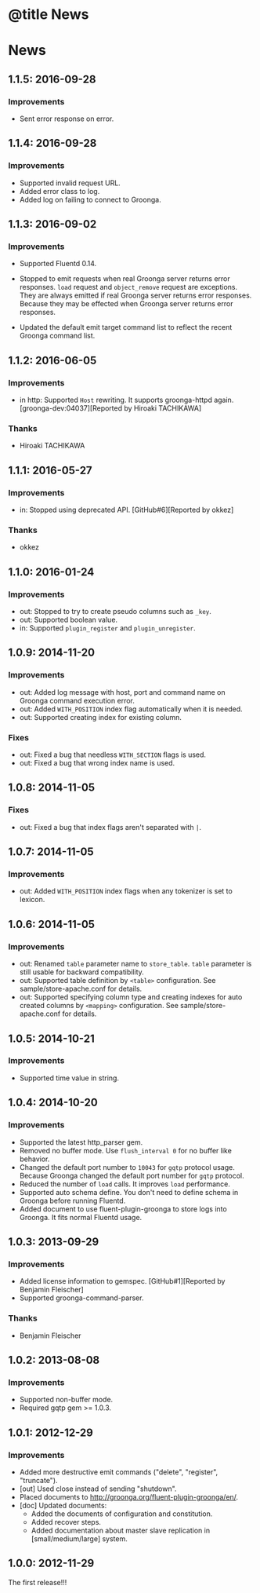 # @title News

# News

## 1.1.5: 2016-09-28

### Improvements

* Sent error response on error.

## 1.1.4: 2016-09-28

### Improvements

* Supported invalid request URL.
* Added error class to log.
* Added log on failing to connect to Groonga.

## 1.1.3: 2016-09-02

### Improvements

* Supported Fluentd 0.14.

* Stopped to emit requests when real Groonga server returns error
  responses. `load` request and `object_remove` request are
  exceptions. They are always emitted if real Groonga server returns
  error responses. Because they may be effected when Groonga server
  returns error responses.

* Updated the default emit target command list to reflect the recent
  Groonga command list.

## 1.1.2: 2016-06-05

### Improvements

* in http: Supported `Host` rewriting. It supports groonga-httpd again.
  [groonga-dev:04037][Reported by Hiroaki TACHIKAWA]

### Thanks

* Hiroaki TACHIKAWA

## 1.1.1: 2016-05-27

### Improvements

* in: Stopped using deprecated API.
  [GitHub#6][Reported by okkez]

### Thanks

* okkez

## 1.1.0: 2016-01-24

### Improvements

* out: Stopped to try to create pseudo columns such as `_key`.
* out: Supported boolean value.
* in: Supported `plugin_register` and `plugin_unregister`.

## 1.0.9: 2014-11-20

### Improvements

* out: Added log message with host, port and command name on Groonga
  command execution error.
* out: Added `WITH_POSITION` index flag automatically when it is
  needed.
* out: Supported creating index for existing column.

### Fixes

* out: Fixed a bug that needless `WITH_SECTION` flags is used.
* out: Fixed a bug that wrong index name is used.

## 1.0.8: 2014-11-05

### Fixes

* out: Fixed a bug that index flags aren't separated with `|`.

## 1.0.7: 2014-11-05

### Improvements

* out: Added `WITH_POSITION` index flags when any tokenizer is set to
  lexicon.

## 1.0.6: 2014-11-05

### Improvements

* out: Renamed `table` parameter name to `store_table`.
  `table` parameter is still usable for backward compatibility.
* out: Supported table definition by `<table>` configuration.
  See sample/store-apache.conf for details.
* out: Supported specifying column type and creating indexes for auto
  created columns by `<mapping>` configuration.
  See sample/store-apache.conf for details.

## 1.0.5: 2014-10-21

### Improvements

* Supported time value in string.

## 1.0.4: 2014-10-20

### Improvements

* Supported the latest http_parser gem.
* Removed no buffer mode. Use `flush_interval 0` for no buffer like
  behavior.
* Changed the default port number to `10043` for `gqtp` protocol usage.
  Because Groonga changed the default port number for `gqtp` protocol.
* Reduced the number of `load` calls. It improves `load` performance.
* Supported auto schema define. You don't need to define schema in Groonga
  before running Fluentd.
* Added document to use fluent-plugin-groonga to store logs into Groonga.
  It fits normal Fluentd usage.

## 1.0.3: 2013-09-29

### Improvements

* Added license information to gemspec.
  [GitHub#1][Reported by Benjamin Fleischer]
* Supported groonga-command-parser.

### Thanks

* Benjamin Fleischer

## 1.0.2: 2013-08-08

### Improvements

* Supported non-buffer mode.
* Required gqtp gem >= 1.0.3.

## 1.0.1: 2012-12-29

### Improvements

* Added more destructive emit commands ("delete", "register", "truncate").
* [out] Used close instead of sending "shutdown".
* Placed documents to http://groonga.org/fluent-plugin-groonga/en/.
* [doc] Updated documents:
  * Added the documents of configuration and constitution.
  * Added recover steps.
  * Added documentation about master slave replication in
    [small/medium/large] system.

## 1.0.0: 2012-11-29

The first release!!!
